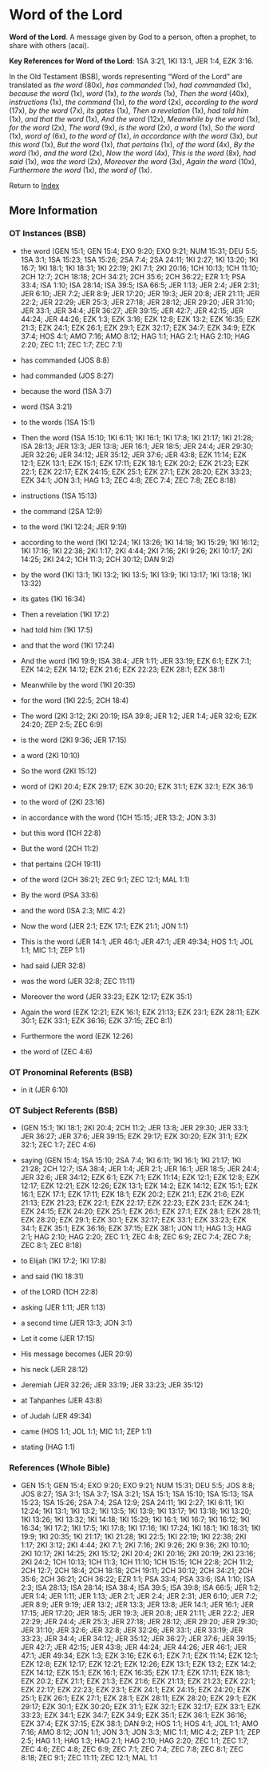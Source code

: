 # Word of the Lord
**Word of the Lord**. 
A message given by God to a person, often a prophet, to share with others (acai). 


**Key References for Word of the Lord**: 
1SA 3:21, 1KI 13:1, JER 1:4, EZK 3:16. 


In the Old Testament (BSB), words representing “Word of the Lord” are translated as 
*the word* (80x), *has commanded* (1x), *had commanded* (1x), *because the word* (1x), *word* (1x), *to the words* (1x), *Then the word* (40x), *instructions* (1x), *the command* (1x), *to the word* (2x), *according to the word* (17x), *by the word* (7x), *its gates* (1x), *Then a revelation* (1x), *had told him* (1x), *and that the word* (1x), *And the word* (12x), *Meanwhile by the word* (1x), *for the word* (2x), *The word* (9x), *is the word* (2x), *a word* (1x), *So the word* (1x), *word of* (6x), *to the word of* (1x), *in accordance with the word* (3x), *but this word* (1x), *But the word* (1x), *that pertains* (1x), *of the word* (4x), *By the word* (1x), *and the word* (2x), *Now the word* (4x), *This is the word* (8x), *had said* (1x), *was the word* (2x), *Moreover the word* (3x), *Again the word* (10x), *Furthermore the word* (1x), *the word of* (1x). 




Return to [Index](00-Index.md)

## More Information

### OT Instances (BSB)

* the word (GEN 15:1; GEN 15:4; EXO 9:20; EXO 9:21; NUM 15:31; DEU 5:5; 1SA 3:1; 1SA 15:23; 1SA 15:26; 2SA 7:4; 2SA 24:11; 1KI 2:27; 1KI 13:20; 1KI 16:7; 1KI 18:1; 1KI 18:31; 1KI 22:19; 2KI 7:1; 2KI 20:16; 1CH 10:13; 1CH 11:10; 2CH 12:7; 2CH 18:18; 2CH 34:21; 2CH 35:6; 2CH 36:22; EZR 1:1; PSA 33:4; ISA 1:10; ISA 28:14; ISA 39:5; ISA 66:5; JER 1:13; JER 2:4; JER 2:31; JER 6:10; JER 7:2; JER 8:9; JER 17:20; JER 19:3; JER 20:8; JER 21:11; JER 22:2; JER 22:29; JER 25:3; JER 27:18; JER 28:12; JER 29:20; JER 31:10; JER 33:1; JER 34:4; JER 36:27; JER 39:15; JER 42:7; JER 42:15; JER 44:24; JER 44:26; EZK 1:3; EZK 3:16; EZK 12:8; EZK 13:2; EZK 16:35; EZK 21:3; EZK 24:1; EZK 26:1; EZK 29:1; EZK 32:17; EZK 34:7; EZK 34:9; EZK 37:4; HOS 4:1; AMO 7:16; AMO 8:12; HAG 1:1; HAG 2:1; HAG 2:10; HAG 2:20; ZEC 1:1; ZEC 1:7; ZEC 7:1)

* has commanded (JOS 8:8)

* had commanded (JOS 8:27)

* because the word (1SA 3:7)

* word (1SA 3:21)

* to the words (1SA 15:1)

* Then the word (1SA 15:10; 1KI 6:11; 1KI 16:1; 1KI 17:8; 1KI 21:17; 1KI 21:28; ISA 28:13; JER 13:3; JER 13:8; JER 16:1; JER 18:5; JER 24:4; JER 29:30; JER 32:26; JER 34:12; JER 35:12; JER 37:6; JER 43:8; EZK 11:14; EZK 12:1; EZK 13:1; EZK 15:1; EZK 17:11; EZK 18:1; EZK 20:2; EZK 21:23; EZK 22:1; EZK 22:17; EZK 24:15; EZK 25:1; EZK 27:1; EZK 28:20; EZK 33:23; EZK 34:1; JON 3:1; HAG 1:3; ZEC 4:8; ZEC 7:4; ZEC 7:8; ZEC 8:18)

* instructions (1SA 15:13)

* the command (2SA 12:9)

* to the word (1KI 12:24; JER 9:19)

* according to the word (1KI 12:24; 1KI 13:26; 1KI 14:18; 1KI 15:29; 1KI 16:12; 1KI 17:16; 1KI 22:38; 2KI 1:17; 2KI 4:44; 2KI 7:16; 2KI 9:26; 2KI 10:17; 2KI 14:25; 2KI 24:2; 1CH 11:3; 2CH 30:12; DAN 9:2)

* by the word (1KI 13:1; 1KI 13:2; 1KI 13:5; 1KI 13:9; 1KI 13:17; 1KI 13:18; 1KI 13:32)

* its gates (1KI 16:34)

* Then a revelation (1KI 17:2)

* had told him (1KI 17:5)

* and that the word (1KI 17:24)

* And the word (1KI 19:9; ISA 38:4; JER 1:11; JER 33:19; EZK 6:1; EZK 7:1; EZK 14:2; EZK 14:12; EZK 21:6; EZK 22:23; EZK 28:1; EZK 38:1)

* Meanwhile by the word (1KI 20:35)

* for the word (1KI 22:5; 2CH 18:4)

* The word (2KI 3:12; 2KI 20:19; ISA 39:8; JER 1:2; JER 1:4; JER 32:6; EZK 24:20; ZEP 2:5; ZEC 6:9)

* is the word (2KI 9:36; JER 17:15)

* a word (2KI 10:10)

* So the word (2KI 15:12)

* word of (2KI 20:4; EZK 29:17; EZK 30:20; EZK 31:1; EZK 32:1; EZK 36:1)

* to the word of (2KI 23:16)

* in accordance with the word (1CH 15:15; JER 13:2; JON 3:3)

* but this word (1CH 22:8)

* But the word (2CH 11:2)

* that pertains (2CH 19:11)

* of the word (2CH 36:21; ZEC 9:1; ZEC 12:1; MAL 1:1)

* By the word (PSA 33:6)

* and the word (ISA 2:3; MIC 4:2)

* Now the word (JER 2:1; EZK 17:1; EZK 21:1; JON 1:1)

* This is the word (JER 14:1; JER 46:1; JER 47:1; JER 49:34; HOS 1:1; JOL 1:1; MIC 1:1; ZEP 1:1)

* had said (JER 32:8)

* was the word (JER 32:8; ZEC 11:11)

* Moreover the word (JER 33:23; EZK 12:17; EZK 35:1)

* Again the word (EZK 12:21; EZK 16:1; EZK 21:13; EZK 23:1; EZK 28:11; EZK 30:1; EZK 33:1; EZK 36:16; EZK 37:15; ZEC 8:1)

* Furthermore the word (EZK 12:26)

* the word of (ZEC 4:6)



### OT Pronominal Referents (BSB)

* in it (JER 6:10)



### OT Subject Referents (BSB)

*  (GEN 15:1; 1KI 18:1; 2KI 20:4; 2CH 11:2; JER 13:8; JER 29:30; JER 33:1; JER 36:27; JER 37:6; JER 39:15; EZK 29:17; EZK 30:20; EZK 31:1; EZK 32:1; ZEC 1:7; ZEC 4:6)

* saying (GEN 15:4; 1SA 15:10; 2SA 7:4; 1KI 6:11; 1KI 16:1; 1KI 21:17; 1KI 21:28; 2CH 12:7; ISA 38:4; JER 1:4; JER 2:1; JER 16:1; JER 18:5; JER 24:4; JER 32:6; JER 34:12; EZK 6:1; EZK 7:1; EZK 11:14; EZK 12:1; EZK 12:8; EZK 12:17; EZK 12:21; EZK 12:26; EZK 13:1; EZK 14:2; EZK 14:12; EZK 15:1; EZK 16:1; EZK 17:1; EZK 17:11; EZK 18:1; EZK 20:2; EZK 21:1; EZK 21:6; EZK 21:13; EZK 21:23; EZK 22:1; EZK 22:17; EZK 22:23; EZK 23:1; EZK 24:1; EZK 24:15; EZK 24:20; EZK 25:1; EZK 26:1; EZK 27:1; EZK 28:1; EZK 28:11; EZK 28:20; EZK 29:1; EZK 30:1; EZK 32:17; EZK 33:1; EZK 33:23; EZK 34:1; EZK 35:1; EZK 36:16; EZK 37:15; EZK 38:1; JON 1:1; HAG 1:3; HAG 2:1; HAG 2:10; HAG 2:20; ZEC 1:1; ZEC 4:8; ZEC 6:9; ZEC 7:4; ZEC 7:8; ZEC 8:1; ZEC 8:18)

* to Elijah (1KI 17:2; 1KI 17:8)

* and said (1KI 18:31)

* of the LORD (1CH 22:8)

* asking (JER 1:11; JER 1:13)

* a second time (JER 13:3; JON 3:1)

* Let it come (JER 17:15)

* His message becomes (JER 20:9)

* his neck (JER 28:12)

* Jeremiah (JER 32:26; JER 33:19; JER 33:23; JER 35:12)

* at Tahpanhes (JER 43:8)

* of Judah (JER 49:34)

* came (HOS 1:1; JOL 1:1; MIC 1:1; ZEP 1:1)

* stating (HAG 1:1)



### References (Whole Bible)

* GEN 15:1; GEN 15:4; EXO 9:20; EXO 9:21; NUM 15:31; DEU 5:5; JOS 8:8; JOS 8:27; 1SA 3:1; 1SA 3:7; 1SA 3:21; 1SA 15:1; 1SA 15:10; 1SA 15:13; 1SA 15:23; 1SA 15:26; 2SA 7:4; 2SA 12:9; 2SA 24:11; 1KI 2:27; 1KI 6:11; 1KI 12:24; 1KI 13:1; 1KI 13:2; 1KI 13:5; 1KI 13:9; 1KI 13:17; 1KI 13:18; 1KI 13:20; 1KI 13:26; 1KI 13:32; 1KI 14:18; 1KI 15:29; 1KI 16:1; 1KI 16:7; 1KI 16:12; 1KI 16:34; 1KI 17:2; 1KI 17:5; 1KI 17:8; 1KI 17:16; 1KI 17:24; 1KI 18:1; 1KI 18:31; 1KI 19:9; 1KI 20:35; 1KI 21:17; 1KI 21:28; 1KI 22:5; 1KI 22:19; 1KI 22:38; 2KI 1:17; 2KI 3:12; 2KI 4:44; 2KI 7:1; 2KI 7:16; 2KI 9:26; 2KI 9:36; 2KI 10:10; 2KI 10:17; 2KI 14:25; 2KI 15:12; 2KI 20:4; 2KI 20:16; 2KI 20:19; 2KI 23:16; 2KI 24:2; 1CH 10:13; 1CH 11:3; 1CH 11:10; 1CH 15:15; 1CH 22:8; 2CH 11:2; 2CH 12:7; 2CH 18:4; 2CH 18:18; 2CH 19:11; 2CH 30:12; 2CH 34:21; 2CH 35:6; 2CH 36:21; 2CH 36:22; EZR 1:1; PSA 33:4; PSA 33:6; ISA 1:10; ISA 2:3; ISA 28:13; ISA 28:14; ISA 38:4; ISA 39:5; ISA 39:8; ISA 66:5; JER 1:2; JER 1:4; JER 1:11; JER 1:13; JER 2:1; JER 2:4; JER 2:31; JER 6:10; JER 7:2; JER 8:9; JER 9:19; JER 13:2; JER 13:3; JER 13:8; JER 14:1; JER 16:1; JER 17:15; JER 17:20; JER 18:5; JER 19:3; JER 20:8; JER 21:11; JER 22:2; JER 22:29; JER 24:4; JER 25:3; JER 27:18; JER 28:12; JER 29:20; JER 29:30; JER 31:10; JER 32:6; JER 32:8; JER 32:26; JER 33:1; JER 33:19; JER 33:23; JER 34:4; JER 34:12; JER 35:12; JER 36:27; JER 37:6; JER 39:15; JER 42:7; JER 42:15; JER 43:8; JER 44:24; JER 44:26; JER 46:1; JER 47:1; JER 49:34; EZK 1:3; EZK 3:16; EZK 6:1; EZK 7:1; EZK 11:14; EZK 12:1; EZK 12:8; EZK 12:17; EZK 12:21; EZK 12:26; EZK 13:1; EZK 13:2; EZK 14:2; EZK 14:12; EZK 15:1; EZK 16:1; EZK 16:35; EZK 17:1; EZK 17:11; EZK 18:1; EZK 20:2; EZK 21:1; EZK 21:3; EZK 21:6; EZK 21:13; EZK 21:23; EZK 22:1; EZK 22:17; EZK 22:23; EZK 23:1; EZK 24:1; EZK 24:15; EZK 24:20; EZK 25:1; EZK 26:1; EZK 27:1; EZK 28:1; EZK 28:11; EZK 28:20; EZK 29:1; EZK 29:17; EZK 30:1; EZK 30:20; EZK 31:1; EZK 32:1; EZK 32:17; EZK 33:1; EZK 33:23; EZK 34:1; EZK 34:7; EZK 34:9; EZK 35:1; EZK 36:1; EZK 36:16; EZK 37:4; EZK 37:15; EZK 38:1; DAN 9:2; HOS 1:1; HOS 4:1; JOL 1:1; AMO 7:16; AMO 8:12; JON 1:1; JON 3:1; JON 3:3; MIC 1:1; MIC 4:2; ZEP 1:1; ZEP 2:5; HAG 1:1; HAG 1:3; HAG 2:1; HAG 2:10; HAG 2:20; ZEC 1:1; ZEC 1:7; ZEC 4:6; ZEC 4:8; ZEC 6:9; ZEC 7:1; ZEC 7:4; ZEC 7:8; ZEC 8:1; ZEC 8:18; ZEC 9:1; ZEC 11:11; ZEC 12:1; MAL 1:1



